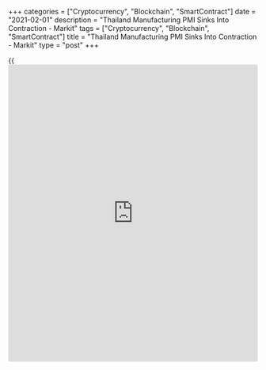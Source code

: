 +++
categories = ["Cryptocurrency", "Blockchain", "SmartContract"]
date = "2021-02-01"
description = "Thailand Manufacturing PMI Sinks Into Contraction - Markit"
tags = ["Cryptocurrency", "Blockchain", "SmartContract"]
title = "Thailand Manufacturing PMI Sinks Into Contraction - Markit"
type = "post"
+++

{{<iframe id="large-banner" src="https://www.bounty.group/#slide=25.0" width="100%" height="600" scrolling="no" style="border: 0px solid rgb(216, 221, 230); border-radius: 3px;">}}

The manufacturing sector in Thailand fell into contraction in January,
the latest survey from Markit Economics revealed on Monday with a
seasonally adjusted PMI score of 49.0.

That's down from 50.8 in December and it moves beneath the boom-or-bust
line of 50 that separates expansion from contraction.

Individually, there was a renewed decline in output and new orders,
while expectations for production weakened on second wave concerns.

Weak market conditions impacted purchasing operations and contributed to
another round of job shedding in the manufacturing sector in January.
Purchases of inputs fell for the first time in four months, and
employment declined for the twenty-eighth successive month.

For comments and feedback [contact](https://www.playgroundfx.com/contact/): editorial@rtt[news](https://www.letsplayfx.com/blog/forex-news-website/).com

[Economic News][1]

 **What parts of the world are seeing the best (and worst) economic
performances lately? Click[here][2] to check out our [Econ Scorecard][2]
and find out! See up-to-the-moment [ranking](https://www.playgroundfx.com/blog/crypto-exchange-ranking/)s for the best and worst
performers in [GDP][3], [unemployment rate][4], [inflation][5] and much
more.**

   1. www.rtt[news](https://www.letsplayfx.com/blog/forex-news-website/).com/Content/EconomicNews.aspx
   2. www.rtt[news](https://www.letsplayfx.com/blog/forex-news-website/).com/economic-scorecard/world-rank/PPI/highest-performance.aspx
   3. www.rtt[news](https://www.letsplayfx.com/blog/forex-news-website/).com/economic-scorecard/world-rank/GDP/highest-performance.aspx
   4. www.rtt[news](https://www.letsplayfx.com/blog/forex-news-website/).com/economic-scorecard/world-rank/unemployment-rate/lowest-performance.aspx
   5. www.rtt[news](https://www.letsplayfx.com/blog/forex-news-website/).com/economic-scorecard/world-rank/CPI/highest-performance.aspx
